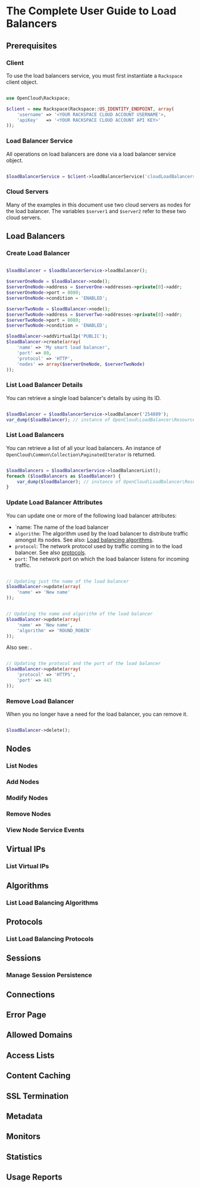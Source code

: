 # The Complete User Guide to Load Balancers

## Prerequisites

### Client
To use the load balancers service, you must first instantiate a `Rackspace`
client object.

```php

use OpenCloud\Rackspace;

$client = new Rackspace(Rackspace::US_IDENTITY_ENDPOINT, array(
    'username' => '<YOUR RACKSPACE CLOUD ACCOUNT USERNAME'>,
    'apiKey'   => '<YOUR RACKSPACE CLOUD ACCOUNT API KEY>'
));
```

### Load Balancer Service
All operations on load balancers are done via a load balancer service object.

```php

$loadBalancerService = $client->loadBalancerService('cloudLoadBalancers', 'DFW');
```

### Cloud Servers
Many of the examples in this document use two cloud servers as nodes for
the load balancer. The variables `$server1` and `$server2` refer to these
two cloud servers.

## Load Balancers

### Create Load Balancer

```php

$loadBalancer = $loadBalancerService->loadBalancer();

$serverOneNode = $loadBalancer->node();
$serverOneNode->address = $serverOne->addresses->private[0]->addr;
$serverOneNode->port = 8080;
$serverOneNode->condition = 'ENABLED';

$serverTwoNode = $loadBalancer->node();
$serverTwoNode->address = $serverTwo->addresses->private[0]->addr;
$serverTwoNode->port = 8080;
$serverTwoNode->condition = 'ENABLED';

$loadBalancer->addVirtualIp('PUBLIC');
$loadBalancer->create(array(
    'name' => 'My smart load balancer',
    'port' => 80,
    'protocol' => 'HTTP',
    'nodes' => array($serverOneNode, $serverTwoNode)
));
```

### List Load Balancer Details

You can retrieve a single load balancer's details by using its ID.

```php

$loadBalancer = $loadBalancerService->loadBalancer('254889');
var_dump($loadBalancer); // instance of OpenCloud\LoadBalancer\Resource\LoadBalancer
```

### List Load Balancers

You can retrieve a list of all your load balancers. An instance of `OpenCloud\Common\Collection\PaginatedIterator`
is returned.

```php

$loadBalancers = $loadBalancerService->loadBalancerList();
foreach ($loadBalancers as $loadBalancer) {
    var_dump($loadBalancer); // instance of OpenCloud\LoadBalancer\Resource\LoadBalancer
}
```

### Update Load Balancer Attributes

You can update one or more of the following load balancer attributes:
* `name: The name of the load balancer
* `algorithm`: The algorithm used by the load balancer to distribute traffic amongst its nodes. See also: [Load balancing algorithms](#algorithms).
* `protocol`: The network protocol used by traffic coming in to the load balancer. See also [protocols](#protocols).
* `port`: The network port on which the load balancer listens for incoming traffic.

```php

// Updating just the name of the load balancer
$loadBalancer->update(array(
    'name' => 'New name'
));
```

```php

// Updating the name and algorithm of the load balancer
$loadBalancer->update(array(
    'name' => 'New name',
    'algorithm' => 'ROUND_ROBIN'
));
```

Also see: .

```php

// Updating the protocol and the port of the load balancer
$loadBalancer->update(array(
    'protocol' => 'HTTPS',
    'port' => 443
));
```

### Remove Load Balancer

When you no longer have a need for the load balancer, you can remove it.

```php

$loadBalancer->delete(); 
```

## Nodes

### List Nodes

### Add Nodes

### Modify Nodes

### Remove Nodes

### View Node Service Events

## Virtual IPs

### List Virtual IPs

## Algorithms

### List Load Balancing Algorithms

## Protocols

### List Load Balancing Protocols

## Sessions

### Manage Session Persistence

## Connections

###

## Error Page

## Allowed Domains

## Access Lists

## Content Caching

## SSL Termination

## Metadata

## Monitors

## Statistics

## Usage Reports
